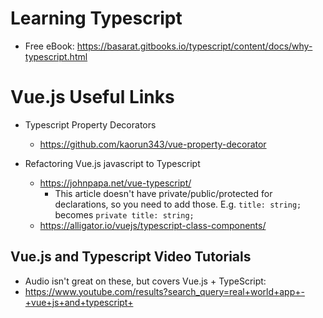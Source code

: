 # Learning Typescript
* Free eBook: https://basarat.gitbooks.io/typescript/content/docs/why-typescript.html

# Vue.js Useful Links
* Typescript Property Decorators
  * https://github.com/kaorun343/vue-property-decorator
  
* Refactoring Vue.js javascript to Typescript
  * https://johnpapa.net/vue-typescript/
    * This article doesn't have private/public/protected for declarations, so you need to add those. E.g. `title: string;` becomes `private title: string;`
  * https://alligator.io/vuejs/typescript-class-components/
  
## Vue.js and Typescript Video Tutorials
 * Audio isn't great on these, but covers Vue.js + TypeScript:
 * https://www.youtube.com/results?search_query=real+world+app+-+vue+js+and+typescript+
